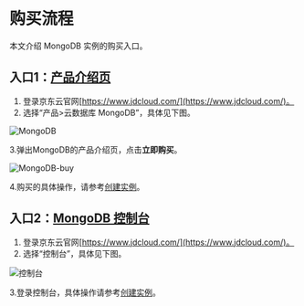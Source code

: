 # 购买流程

本文介绍 MongoDB 实例的购买入口。

## 入口1：[产品介绍页](https://www.jdcloud.com/products/mongodb)
1. 登录京东云官网[https://www.jdcloud.com/](https://www.jdcloud.com/)。
2. 选择“产品>云数据库 MongoDB”，具体见下图。

![MongoDB](https://github.com/jdcloudcom/cn/blob/master/image/mongodb/productpage.png)

3.弹出MongoDB的产品介绍页，点击**立即购买**。

![MongoDB-buy](https://github.com/jdcloudcom/cn/blob/master/image/mongodb/product-buy.png)

4.购买的具体操作，请参考[创建实例](../Getting-Started/Create-Instance.md)。

## 入口2：[MongoDB 控制台](https://mongodb-console.jdcloud.com/mongodb)

1. 登录京东云官网[https://www.jdcloud.com/](https://www.jdcloud.com/)。
2. 选择“控制台”，具体见下图。

![控制台](https://github.com/jdcloudcom/cn/blob/master/image/mongodb/console-buy.png)

3.登录控制台，具体操作请参考[创建实例](../Getting-Started/Create-Instance.md)。
